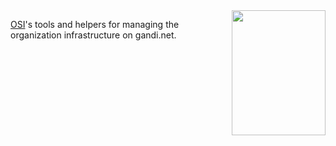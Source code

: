 <img align="right" width="150" height="200" src="https://opensource.org/files/OSIApproved.png">

[OSI](https://opensource.org)'s tools and helpers for managing the organization
infrastructure on gandi.net.

